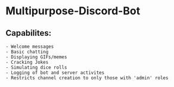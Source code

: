 # Multipurpose-Discord-Bot

 ## Capabilites:
    - Welcome messages
    - Basic chatting
    - Displaying GIFs/memes
    - Cracking Jokes
    - Simulating dice rolls
    - Logging of bot and server activites
    - Restricts channel creation to only those with 'admin' roles
    
    
    
